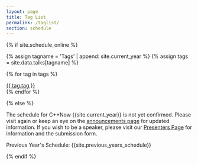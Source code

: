 ```yaml
---
layout: page
title: Tag List
permalink: /taglist/
section: schedule
---
```


{% if site.schedule_online %}

{% assign tagname = 'Tags' | append: site.current_year %}
{% assign tags = site.data.talks[tagname] %}

{% for tag in tags %}
<div>
    <a href="{{ tag.search-link }}" target="search-result">{{ tag.tag }}</a>
</div>
{% endfor %}


{% else %}

The schedule for C++Now {{site.current_year}} is not yet confirmed. Please visit again or keep an eye on the [announcements page](/announcements/) for updated information. If you wish to be a speaker, please visit our [Presenters Page](/presenters/) for information and the submission form.

Previous Year's Schedule: {{site.previous_years_schedule}}


{% endif %}
